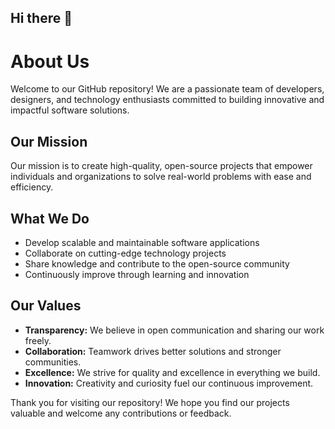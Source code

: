 ## Hi there 👋

# About Us

Welcome to our GitHub repository! We are a passionate team of developers, designers, and technology enthusiasts committed to building innovative and impactful software solutions.

## Our Mission

Our mission is to create high-quality, open-source projects that empower individuals and organizations to solve real-world problems with ease and efficiency.

## What We Do

- Develop scalable and maintainable software applications
- Collaborate on cutting-edge technology projects
- Share knowledge and contribute to the open-source community
- Continuously improve through learning and innovation

## Our Values

- **Transparency:** We believe in open communication and sharing our work freely.
- **Collaboration:** Teamwork drives better solutions and stronger communities.
- **Excellence:** We strive for quality and excellence in everything we build.
- **Innovation:** Creativity and curiosity fuel our continuous improvement.

Thank you for visiting our repository! We hope you find our projects valuable and welcome any contributions or feedback.
